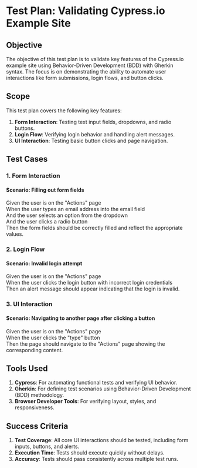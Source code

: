 # Test Plan: Validating Cypress.io Example Site

## Objective

The objective of this test plan is to validate key features of the Cypress.io example site using Behavior-Driven Development (BDD) with Gherkin syntax. The focus is on demonstrating the ability to automate user interactions like form submissions, login flows, and button clicks.

## Scope

This test plan covers the following key features:

1. **Form Interaction**: Testing text input fields, dropdowns, and radio buttons.
2. **Login Flow**: Verifying login behavior and handling alert messages.
3. **UI Interaction**: Testing basic button clicks and page navigation.

## Test Cases

### 1. Form Interaction

#### Scenario: Filling out form fields
Given the user is on the "Actions" page  
When the user types an email address into the email field  
And the user selects an option from the dropdown  
And the user clicks a radio button  
Then the form fields should be correctly filled and reflect the appropriate values.

### 2. Login Flow

#### Scenario: Invalid login attempt
Given the user is on the "Actions" page  
When the user clicks the login button with incorrect login credentials  
Then an alert message should appear indicating that the login is invalid.

### 3. UI Interaction

#### Scenario: Navigating to another page after clicking a button
Given the user is on the "Actions" page  
When the user clicks the "type" button  
Then the page should navigate to the "Actions" page showing the corresponding content.

## Tools Used

1. **Cypress**: For automating functional tests and verifying UI behavior.
2. **Gherkin**: For defining test scenarios using Behavior-Driven Development (BDD) methodology.
3. **Browser Developer Tools**: For verifying layout, styles, and responsiveness.

## Success Criteria

1. **Test Coverage**: All core UI interactions should be tested, including form inputs, buttons, and alerts.
2. **Execution Time**: Tests should execute quickly without delays.
3. **Accuracy**: Tests should pass consistently across multiple test runs.
